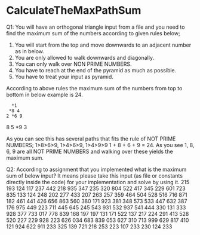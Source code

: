 # CalculateTheMaxPathSum

Q1: You will have an orthogonal triangle input from a file and you need to find the maximum sum of the numbers according to given rules below;

1. You will start from the top and move downwards to an adjacent number as in below.
2. You are only allowed to walk downwards and diagonally.
3. You can only walk over NON PRIME NUMBERS.
4. You have to reach at the end of the pyramid as much as possible.
5. You have to treat your input as pyramid.

According to above rules the maximum sum of the numbers from top to bottom in below example is 24.

      *1
     *8 4
    2 *6 9
   8 5 *9 3

As you can see this has several paths that fits the rule of NOT PRIME NUMBERS; 1>8>6>9, 1>4>6>9, 1>4>9>9
1 + 8 + 6 + 9 = 24.  As you see 1, 8, 6, 9 are all NOT PRIME NUMBERS and walking over these yields the maximum sum.


Q2: According to assignment that you implemented what is the maximum sum of below input? It means please take this input (as file or constants directly inside the code) for your implementation and solve by using it.
215
193 124
117 237 442
218 935 347 235
320 804 522 417 345
229 601 723 835 133 124
248 202 277 433 207 263 257
359 464 504 528 516 716 871 182
461 441 426 656 863 560 380 171 923
381 348 573 533 447 632 387 176 975 449
223 711 445 645 245 543 931 532 937 541 444
330 131 333 928 377 733 017 778 839 168 197 197
131 171 522 137 217 224 291 413 528 520 227 229 928
223 626 034 683 839 053 627 310 713 999 629 817 410 121
924 622 911 233 325 139 721 218 253 223 107 233 230 124 233
